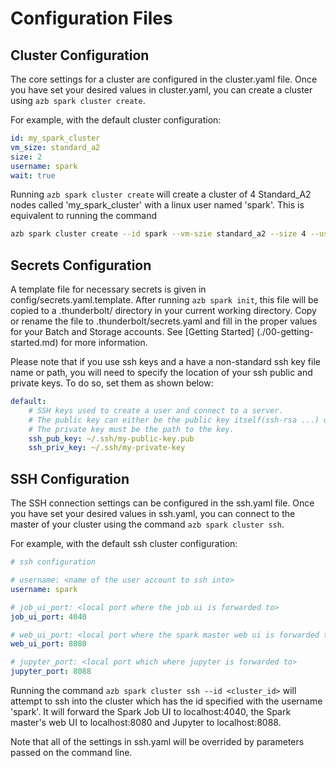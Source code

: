# Configuration Files

## Cluster Configuration

The core settings for a cluster are configured in the cluster.yaml file. Once you have set your desired values in cluster.yaml, you can create a cluster using `azb spark cluster create`. 

For example, with the default cluster configuration:

```yaml
id: my_spark_cluster
vm_size: standard_a2
size: 2
username: spark
wait: true
```

Running `azb spark cluster create` will create a cluster of 4 Standard\_A2 nodes called 'my\_spark\_cluster' with a linux user named 'spark'. This is equivalent to running the command

```sh
azb spark cluster create --id spark --vm-szie standard_a2 --size 4 --username spark --wait
```

## Secrets Configuration

A template file for necessary secrets is given in config/secrets.yaml.template. After running `azb spark init`, this file will be copied to a .thunderbolt/ directory in your current working directory. Copy or rename the file to .thunderbolt/secrets.yaml and fill in the proper values for your Batch and Storage accounts. See [Getting Started] (./00-getting-started.md) for more information.   

Please note that if you use ssh keys and a have a non-standard ssh key file name or path, you will need to specify the location of your ssh public and private keys. To do so, set them as shown below:
```yaml
default:
    # SSH keys used to create a user and connect to a server.
    # The public key can either be the public key itself(ssh-rsa ...) or the path to the ssh key.
    # The private key must be the path to the key.
    ssh_pub_key: ~/.ssh/my-public-key.pub
    ssh_priv_key: ~/.ssh/my-private-key
```

## SSH Configuration

The SSH connection settings can be configured in the ssh.yaml file. Once you have set your desired values in ssh.yaml, you can connect to the master of your cluster using the command `azb spark cluster ssh`. 

For example, with the default ssh cluster configuration:
```yaml
# ssh configuration

# username: <name of the user account to ssh into>
username: spark

# job_ui_port: <local port where the job ui is forwarded to>
job_ui_port: 4040

# web_ui_port: <local port where the spark master web ui is forwarded to>
web_ui_port: 8080

# jupyter_port: <local port which where jupyter is forwarded to>
jupyter_port: 8088
```

Running the command `azb spark cluster ssh --id <cluster_id>` will attempt to ssh into the cluster which has the id specified with the username 'spark'. It will forward the Spark Job UI to localhost:4040, the Spark master's web UI to localhost:8080 and Jupyter to localhost:8088.

Note that all of the settings in ssh.yaml will be overrided by parameters passed on the command line.
